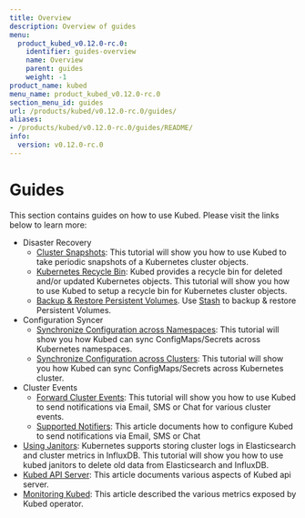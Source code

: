 ```yaml
---
title: Overview
description: Overview of guides
menu:
  product_kubed_v0.12.0-rc.0:
    identifier: guides-overview
    name: Overview
    parent: guides
    weight: -1
product_name: kubed
menu_name: product_kubed_v0.12.0-rc.0
section_menu_id: guides
url: /products/kubed/v0.12.0-rc.0/guides/
aliases:
- /products/kubed/v0.12.0-rc.0/guides/README/
info:
  version: v0.12.0-rc.0
---
```


# Guides

This section contains guides on how to use Kubed. Please visit the links below to learn more:

- Disaster Recovery
  - [Cluster Snapshots](/products/kubed/v0.12.0-rc.0/guides/disaster-recovery/cluster-snapshot): This tutorial will show you how to use Kubed to take periodic snapshots of a Kubernetes cluster objects.
  - [Kubernetes Recycle Bin](/products/kubed/v0.12.0-rc.0/guides/disaster-recovery/recycle-bin): Kubed provides a recycle bin for deleted and/or updated Kubernetes objects. This tutorial will show you how to use Kubed to setup a recycle bin for Kubernetes cluster objects.
  - [Backup & Restore Persistent Volumes](/products/kubed/v0.12.0-rc.0/guides/disaster-recovery/stash). Use [Stash](https://appscode.com/products/stash) to backup & restore Persistent Volumes.
- Configuration Syncer
  - [Synchronize Configuration across Namespaces](/products/kubed/v0.12.0-rc.0/guides/config-syncer/intra-cluster): This tutorial will show you how Kubed can sync ConfigMaps/Secrets across Kubernetes namespaces.
  - [Synchronize Configuration across Clusters](/products/kubed/v0.12.0-rc.0/guides/config-syncer/inter-cluster): This tutorial will show you how Kubed can sync ConfigMaps/Secrets across Kubernetes cluster.
- Cluster Events
  - [Forward Cluster Events](/products/kubed/v0.12.0-rc.0/guides/cluster-events/event-forwarder): This tutorial will show you how to use Kubed to send notifications via Email, SMS or Chat for various cluster events.
  - [Supported Notifiers](/products/kubed/v0.12.0-rc.0/guides/cluster-events/notifiers): This article documents how to configure Kubed to send notifications via Email, SMS or Chat
- [Using Janitors](/products/kubed/v0.12.0-rc.0/guides/janitors): Kubernetes supports storing cluster logs in Elasticsearch and cluster metrics in InfluxDB. This tutorial will show you how to use kubed janitors to delete old data from Elasticsearch and InfluxDB.
- [Kubed API Server](/products/kubed/v0.12.0-rc.0/guides/apiserver): This article documents various aspects of Kubed api server.
- [Monitoring Kubed](/products/kubed/v0.12.0-rc.0/guides/monitoring): This article described the various metrics exposed by Kubed operator.
